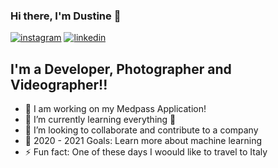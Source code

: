 ### Hi there, I'm Dustine 👋 

[![instagram](https://images.app.goo.gl/8ejqyHvEKPW7kxUQ9)](https://www.instagram.com/dustbangbang/)
[![linkedin](https://images.app.goo.gl/Qb1ZUUDyHzdiuR1dA)](https://www.linkedin.com/in/dustine-kyle-hacbang-41895a114/)

## I'm a Developer, Photographer and Videographer!!

- 🔭 I am working on my Medpass Application!
- 🌱 I’m currently learning everything 🤣
- 👯 I’m looking to collaborate and contribute to a company
- 🥅 2020 - 2021 Goals: Learn more about machine learning
- ⚡ Fun fact: One of these days I woould like to travel to Italy

[instagram]: https://www.instagram.com/dustbangbang/
[linkedin]: https://www.linkedin.com/in/dustine-kyle-hacbang-41895a114/
